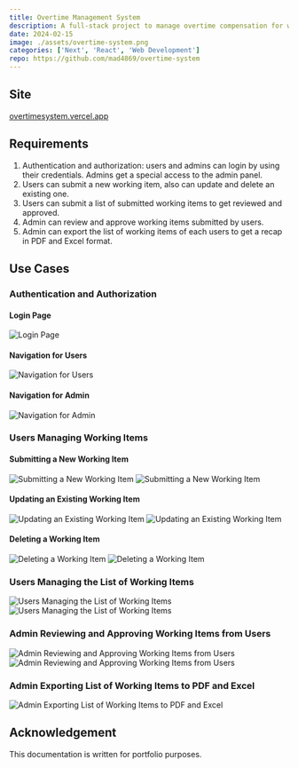```yaml
---
title: Overtime Management System
description: A full-stack project to manage overtime compensation for workers. Built using Next.js.
date: 2024-02-15
image: ./assets/overtime-system.png
categories: ['Next', 'React', 'Web Development']
repo: https://github.com/mad4869/overtime-system
---
```


## Site

[overtimesystem.vercel.app](https://overtimesystem.vercel.app)

## Requirements

1. Authentication and authorization: users and admins can login by using their credentials. Admins get a special access to the admin panel.
2. Users can submit a new working item, also can update and delete an existing one.
3. Users can submit a list of submitted working items to get reviewed and approved.
4. Admin can review and approve working items submitted by users.
5. Admin can export the list of working items of each users to get a recap in PDF and Excel format.

## Use Cases

### Authentication and Authorization

#### Login Page

![Login Page](https://i.ibb.co/XzPFXCf/Screenshot-2024-02-02-003138.png)

#### Navigation for Users

![Navigation for Users](https://i.ibb.co/rw7xH08/Screenshot-2024-02-03-163123.png)

#### Navigation for Admin

![Navigation for Admin](https://i.ibb.co/xGhYL7G/Screenshot-2024-02-03-190340.png)

### Users Managing Working Items

#### Submitting a New Working Item

![Submitting a New Working Item](https://i.ibb.co/tQnmRWc/Screenshot-2024-02-01-225123.png)
![Submitting a New Working Item](https://i.ibb.co/DkYtF9y/Screenshot-2024-02-01-225215.png)

#### Updating an Existing Working Item

![Updating an Existing Working Item](https://i.ibb.co/Nrc3Mdg/Screenshot-2024-02-01-225317.png)
![Updating an Existing Working Item](https://i.ibb.co/zZBcXQr/Screenshot-2024-02-01-225330.png)

#### Deleting a Working Item

![Deleting a Working Item](https://i.ibb.co/2ZRSDN1/Screenshot-2024-02-01-225348.png)
![Deleting a Working Item](https://i.ibb.co/2Z6cQRx/Screenshot-2024-02-01-225406.png)

### Users Managing the List of Working Items

![Users Managing the List of Working Items](https://i.ibb.co/Kj9KBrQ/Screenshot-2024-02-01-225608.png)
![Users Managing the List of Working Items](https://i.ibb.co/KbwLvKz/Screenshot-2024-02-01-225621.png)

### Admin Reviewing and Approving Working Items from Users

![Admin Reviewing and Approving Working Items from Users](https://i.ibb.co/XZdXh58/Screenshot-2024-02-01-233505.png)
![Admin Reviewing and Approving Working Items from Users](https://i.ibb.co/Rb9m9f3/Screenshot-2024-02-01-233605.png)

### Admin Exporting List of Working Items to PDF and Excel

![Admin Exporting List of Working Items to PDF and Excel](https://i.ibb.co/5c9hGQx/Screenshot-2024-02-01-233805.png)

## Acknowledgement

This documentation is written for portfolio purposes.
